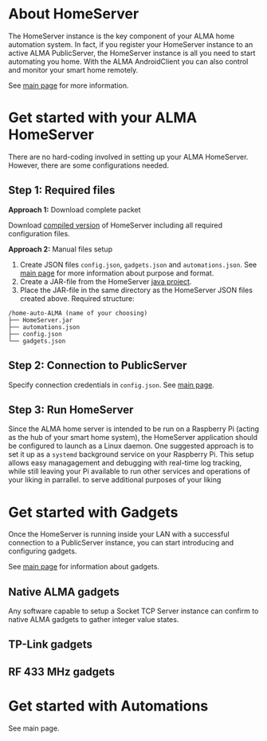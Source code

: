 
# About HomeServer
The HomeServer instance is the key component of your ALMA home automation system. In fact, if you register your HomeServer instance to an active ALMA PublicServer, the HomeServer instance is all you need to start automating you home. With the ALMA AndroidClient you can also control and monitor your smart home remotely.

See [main page](link) for more information.

# Get started with your ALMA HomeServer

There are no hard-coding involved in setting up your ALMA HomeServer. However, there are some configurations needed.

## Step 1: Required files

**Approach 1:** Download complete packet

Download [compiled version](link) of HomeServer including all required configuration files.

**Approach 2:** Manual files setup

1. Create JSON files `config.json`, `gadgets.json` and `automations.json`. See [main page](link) for more information about purpose and format.
2. Create a JAR-file from the HomeServer [java project](link).
3. Place the JAR-file in the same directory as the HomeServer JSON files created above. Required structure:
```
/home-auto-ALMA (name of your choosing)
├── HomeServer.jar
├── automations.json
├── config.json
└── gadgets.json
```
## Step 2: Connection to PublicServer

Specify connection credentials in `config.json`. See [main page](link).

## Step 3:  Run HomeServer
Since the ALMA home server is intended to be run on a Raspberry Pi (acting as the hub of your smart home system), the HomeServer application should be configured to launch as a Linux daemon. One suggested approach is to set it up as a `systemd` background service on your Raspberry Pi. This setup allows easy managagement and debugging with real-time log tracking, while still leaving your Pi available to run other services and operations of your liking in parrallel.  to serve additional purposes of your liking

# Get started with Gadgets
Once the HomeServer is running inside your LAN with a successful connection to a PublicServer instance, you can start introducing and configuring gadgets.

See [main page](link) for information about gadgets.

## Native ALMA gadgets
Any software capable to setup a Socket TCP Server instance can confirm to native ALMA gadgets to gather integer value states.

## TP-Link gadgets

## RF 433 MHz gadgets

# Get started with Automations
See main page.
